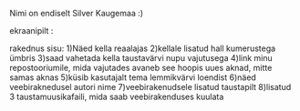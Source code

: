 Nimi on endiselt Silver Kaugemaa :)

ekraanipilt :

rakednus sisu:
1)Näed kella reaalajas
2)kellale lisatud hall kumerustega ümbris
3)saad vahetada kella taustavärvi nupu vajutusega
4)link minu repostooriumile, mida vajutades avaneb see hoopis uues aknad, mitte samas aknas
5)küsib kasutajalt tema lemmikvärvi loendist
6)näed veebiraknedusel autori nime
7)veebirakenudsele lisatud taustapilt
8)lisatud 3 taustamuusikafaili, mida saab veebirakenduses kuulata
